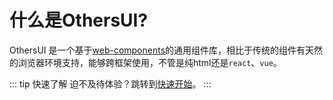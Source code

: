 # 什么是OthersUI?
OthersUI 是一个基于[web-components](https://developer.mozilla.org/en-US/docs/Web/API/Web_components)的通用组件库，相比于传统的组件有天然的浏览器环境支持，能够跨框架使用，不管是纯html还是`react`、`vue`。

::: tip 快速了解
迫不及待体验？跳转到[快速开始](/guide)。
:::












